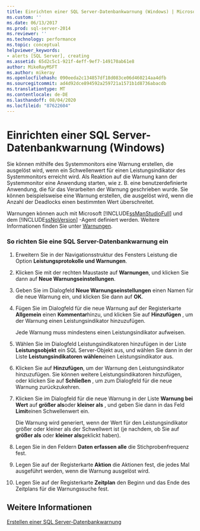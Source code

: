 ```yaml
---
title: Einrichten einer SQL Server-Datenbankwarnung (Windows) | Microsoft-Dokumentation
ms.custom: ''
ms.date: 06/13/2017
ms.prod: sql-server-2014
ms.reviewer: ''
ms.technology: performance
ms.topic: conceptual
helpviewer_keywords:
- alerts [SQL Server], creating
ms.assetid: 65d2c5c1-921f-4eff-9ef7-149170ab61e8
author: MikeRayMSFT
ms.author: mikeray
ms.openlocfilehash: 090eeda2c134857df18d083ce06d460214aa4dfb
ms.sourcegitcommit: ad4d92dce894592a259721a1571b1d8736abacdb
ms.translationtype: MT
ms.contentlocale: de-DE
ms.lasthandoff: 08/04/2020
ms.locfileid: "87622604"
---
```

# <a name="set-up-a-sql-server-database-alert-windows"></a>Einrichten einer SQL Server-Datenbankwarnung (Windows)
  Sie können mithilfe des Systemmonitors eine Warnung erstellen, die ausgelöst wird, wenn ein Schwellenwert für einen Leistungsindikator des Systemmonitors erreicht wird. Als Reaktion auf die Warnung kann der Systemmonitor eine Anwendung starten, wie z. B. eine benutzerdefinierte Anwendung, die für das Verarbeiten der Warnung geschrieben wurde. Sie können beispielsweise eine Warnung erstellen, die ausgelöst wird, wenn die Anzahl der Deadlocks einen bestimmten Wert überschreitet.  
  
 Warnungen können auch mit Microsoft [!INCLUDE[ssManStudioFull](../../includes/ssmanstudiofull-md.md)] und dem [!INCLUDE[ssNoVersion](../../includes/ssnoversion-md.md)] -Agent definiert werden. Weitere Informationen finden Sie unter [Warnungen](../../ssms/agent/alerts.md).  
  
### <a name="to-set-up-a-sql-server-database-alert"></a>So richten Sie eine SQL Server-Datenbankwarnung ein  
  
1.  Erweitern Sie in der Navigationsstruktur des Fensters Leistung die Option **Leistungsprotokolle und Warnungen**.  
  
2.  Klicken Sie mit der rechten Maustaste auf **Warnungen**, und klicken Sie dann auf **Neue Warnungseinstellungen**.  
  
3.  Geben Sie im Dialogfeld **Neue Warnungseinstellungen** einen Namen für die neue Warnung ein, und klicken Sie dann auf **OK**.  
  
4.  Fügen Sie im Dialogfeld für die neue Warnung auf der Registerkarte **Allgemein** einen **Kommentar**hinzu, und klicken Sie auf **Hinzufügen** , um der Warnung einen Leistungsindikator hinzuzufügen.  
  
     Jede Warnung muss mindestens einen Leistungsindikator aufweisen.  
  
5.  Wählen Sie im Dialogfeld Leistungsindikatoren hinzufügen in der Liste **Leistungsobjekt** ein SQL Server-Objekt aus, und wählen Sie dann in der Liste **Leistungsindikatoren wählen**einen Leistungsindikator aus.  
  
6.  Klicken Sie auf **Hinzufügen**, um der Warnung den Leistungsindikator hinzuzufügen. Sie können weitere Leistungsindikatoren hinzufügen, oder klicken Sie auf **Schließen** , um zum Dialogfeld für die neue Warnung zurückzukehren.  
  
7.  Klicken Sie im Dialogfeld für die neue Warnung in der Liste **Warnung bei Wert** auf **größer als**oder **kleiner als** , und geben Sie dann in das Feld **Limit**einen Schwellenwert ein.  
  
     Die Warnung wird generiert, wenn der Wert für den Leistungsindikator größer oder kleiner als der Schwellwert ist (je nachdem, ob Sie auf **größer als** oder **kleiner als**geklickt haben).  
  
8.  Legen Sie in den Feldern **Daten erfassen alle** die Stichprobenfrequenz fest.  
  
9. Legen Sie auf der Registerkarte **Aktion** die Aktionen fest, die jedes Mal ausgeführt werden, wenn die Warnung ausgelöst wird.  
  
10. Legen Sie auf der Registerkarte **Zeitplan** den Beginn und das Ende des Zeitplans für die Warnungssuche fest.  
  
## <a name="see-also"></a>Weitere Informationen  
 [Erstellen einer SQL Server-Datenbankwarnung](../performance-monitor/create-a-sql-server-database-alert.md)  
  
  
